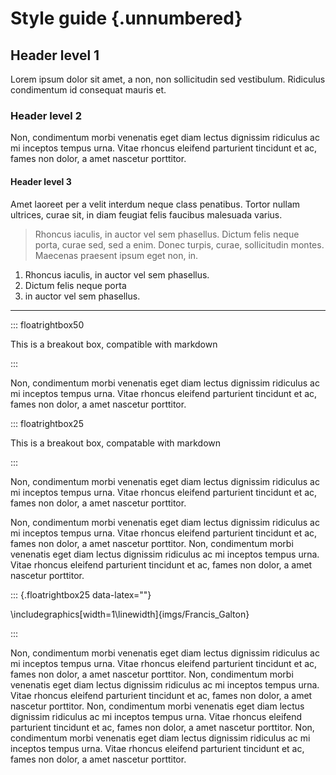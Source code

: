 

# Style guide {.unnumbered}

## Header level 1

Lorem ipsum dolor sit amet, a non, non sollicitudin sed vestibulum. Ridiculus condimentum id consequat mauris et. 

### Header level 2

Non, condimentum morbi venenatis eget diam lectus dignissim ridiculus ac mi inceptos tempus urna. Vitae rhoncus eleifend parturient tincidunt et ac, fames non dolor, a amet nascetur porttitor.

#### Header level 3

Amet laoreet per a velit interdum neque class penatibus. Tortor nullam ultrices, curae sit, in diam feugiat felis faucibus malesuada varius.

> Rhoncus iaculis, in auctor vel sem phasellus. Dictum felis neque porta, curae sed, sed a enim. Donec turpis, curae, sollicitudin montes. Maecenas praesent ipsum eget non, in. 

1. Rhoncus iaculis, in auctor vel sem phasellus.
2. Dictum felis neque porta
3. in auctor vel sem phasellus.

---

::: floatrightbox50

This is a breakout box, compatible with markdown

:::

Non, condimentum morbi venenatis eget diam lectus dignissim ridiculus ac mi inceptos tempus urna. Vitae rhoncus eleifend parturient tincidunt et ac, fames non dolor, a amet nascetur porttitor. 

::: floatrightbox25

This is a breakout box, compatable with markdown

:::

Non, condimentum morbi venenatis eget diam lectus dignissim ridiculus ac mi inceptos tempus urna. Vitae rhoncus eleifend parturient tincidunt et ac, fames non dolor, a amet nascetur porttitor. 



Non, condimentum morbi venenatis eget diam lectus dignissim ridiculus ac mi inceptos tempus urna. Vitae rhoncus eleifend parturient tincidunt et ac, fames non dolor, a amet nascetur porttitor. Non, condimentum morbi venenatis eget diam lectus dignissim ridiculus ac mi inceptos tempus urna. Vitae rhoncus eleifend parturient tincidunt et ac, fames non dolor, a amet nascetur porttitor. 

::: {.floatrightbox25 data-latex=""}



\includegraphics[width=1\linewidth]{imgs/Francis_Galton} 

:::

Non, condimentum morbi venenatis eget diam lectus dignissim ridiculus ac mi inceptos tempus urna. Vitae rhoncus eleifend parturient tincidunt et ac, fames non dolor, a amet nascetur porttitor. Non, condimentum morbi venenatis eget diam lectus dignissim ridiculus ac mi inceptos tempus urna. Vitae rhoncus eleifend parturient tincidunt et ac, fames non dolor, a amet nascetur porttitor. Non, condimentum morbi venenatis eget diam lectus dignissim ridiculus ac mi inceptos tempus urna. Vitae rhoncus eleifend parturient tincidunt et ac, fames non dolor, a amet nascetur porttitor. Non, condimentum morbi venenatis eget diam lectus dignissim ridiculus ac mi inceptos tempus urna. Vitae rhoncus eleifend parturient tincidunt et ac, fames non dolor, a amet nascetur porttitor. 

